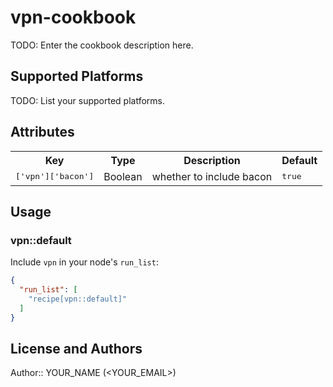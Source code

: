 # vpn-cookbook

TODO: Enter the cookbook description here.

## Supported Platforms

TODO: List your supported platforms.

## Attributes

<table>
  <tr>
    <th>Key</th>
    <th>Type</th>
    <th>Description</th>
    <th>Default</th>
  </tr>
  <tr>
    <td><tt>['vpn']['bacon']</tt></td>
    <td>Boolean</td>
    <td>whether to include bacon</td>
    <td><tt>true</tt></td>
  </tr>
</table>

## Usage

### vpn::default

Include `vpn` in your node's `run_list`:

```json
{
  "run_list": [
    "recipe[vpn::default]"
  ]
}
```

## License and Authors

Author:: YOUR_NAME (<YOUR_EMAIL>)
